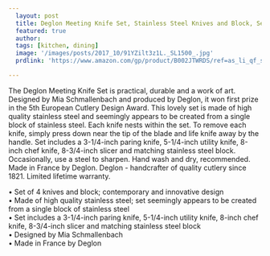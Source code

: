 ```yaml
---
  layout: post
  title: Deglon Meeting Knife Set, Stainless Steel Knives and Block, Set of 4
  featured: true
  author: 
  tags: [kitchen, dining]
  image: '/images/posts/2017_10/91YZilt3z1L._SL1500_.jpg'
  prdlink: 'https://www.amazon.com/gp/product/B002JTWRDS/ref=as_li_qf_sp_asin_il_tl?ie=UTF8&tag=ehdwhqkr-20&camp=1789&creative=9325&linkCode=as2&creativeASIN=B002JTWRDS&linkId=088c0a64c5a69c2b7a765bbe9a8801da'

---
```


The Deglon Meeting Knife Set is practical, durable and a work of art. Designed by Mia Schmallenbach and produced by Deglon, it won first prize in the 5th European Cutlery Design Award. This lovely set is made of high quality stainless steel and seemingly appears to be created from a single block of stainless steel. Each knife nests within the set. To remove each knife, simply press down near the tip of the blade and life knife away by the handle. Set includes a 3-1/4-inch paring knife, 5-1/4-inch utility knife, 8-inch chef knife, 8-3/4-inch slicer and matching stainless steel block. Occasionally, use a steel to sharpen. Hand wash and dry, recommended. Made in France by Deglon. Deglon - handcrafter of quality cutlery since 1821. Limited lifetime warranty.

• Set of 4 knives and block; contemporary and innovative design<br>
• Made of high quality stainless steel; set seemingly appears to be created from a single block of stainless steel<br>
• Set includes a 3-1/4-inch paring knife, 5-1/4-inch utility knife, 8-inch chef knife, 8-3/4-inch slicer and matching stainless steel block<br>
• Designed by Mia Schmallenbach<br>
• Made in France by Deglon<br>